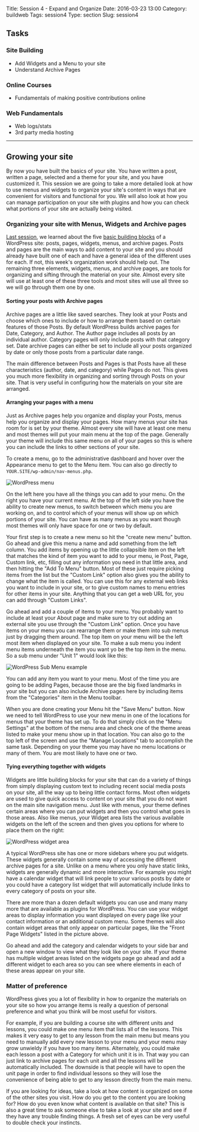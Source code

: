 Title: Session 4 - Expand and Organize
Date: 2016-03-23 13:00
Category: buildweb
Tags: session4
Type: section
Slug: session4

## Tasks

### Site Building

* Add Widgets and a Menu to your site
* Understand Archive Pages

### Online Courses

* Fundamentals of making positive contributions online

### Web Fundamentals

* Web logs/stats
* 3rd party media hosting

----

## Growing your site

By now you have built the basics of your site. You have written a post, written a page, selected and a theme for your site, and you have customized it. This session we are going to take a more detailed look at how to use menus and widgets to organize your site's content in ways that are convenient for visitors and functional for you. We will also look at how you can manage participation on your site with plugins and how you can check what portions of your site are actually being visited. 

### Organizing your site with Menus, Widgets and Archive pages

[Last session](session3.html), we learned about the five [basic building blocks](wordpressanatomy.html) of a WordPress site: posts, pages, widgets, menus, and archive pages. Posts and pages are the main ways to add content to your site and you should already have built one of each and have a general idea of the different uses for each. If not, this week's organization work should help out. The remaining three elements, widgets, menus, and archive pages, are tools for organizing and sifting through the material on your site. Almost every site will use at least one of these three tools and most sites will use all three so we will go through them one by one.

#### Sorting your posts with Archive pages 

Archive pages are a little like saved searches. They look at your Posts and choose which ones to include or how to arrange them based on certain features of those Posts. By default WordPress builds archive pages for Date, Category, and Author. The Author page includes all posts by an individual author. Category pages will only include posts with that category set. Date archive pages can either be set to include all your posts organized by date or only those posts from a particular date range.

The main difference between Posts and Pages is that Posts have all these characteristics (author, date, and category) while Pages do not. This gives you much more flexibility in organizing and sorting through Posts on your site. That is very useful in configuring how the materials on your site are arranged.

#### Arranging your pages with a menu

Just as Archive pages help you organize and display your Posts, menus help you organize and display your pages. How many menus your site has room for is set by your theme. Almost every site will have at least one menu and most themes will put your main menu at the top of the page. Generally your theme will include this same menu on all of your pages so this is where you can include the links to other sections of your site. 

To create a menu, go to the administrative dashboard and hover over the Appearance menu to get to the Menu item. You can also go directly to `YOUR.SITE/wp-admin/nav-menus.php`. 

![WordPress menu](../images/wp-menu-menu-example.png)

On the left here you have all the things you can add to your menu. On the right you have your current menu. At the top of the left side you have the ability to create new menus, to switch between which menu you are working on, and to control which of your menus will show up on which portions of your site. You can have as many menus as you want though most themes will only have space for one or two by default.

Your first step is to create a new menu so hit the "create new menu" button. Go ahead and give this menu a name and add something from the left column. You add items by opening up the little collapsible item on the left that matches the kind of item you want to add to your menu, ie Post, Page, Custom link, etc, filling out any information you need in that little area, and then hitting the "Add To Menu" button. Most of these just require picking items from the list but the "Custom Link" option also gives you the ability to change what the item is called. You can use this for any external web links you want to include in your site, or to give custom names to menu entries for other items in your site. Anything that you can get a web URL for, you can add through "Custom Links".

Go ahead and add a couple of items to your menu. You probably want to include at least your About page and make sure to try out adding an external site you use through the "Custom Link" option. Once you have items on your menu you can rearrange them or make them into sub menus just by dragging them around. The top item on your menu will be the left most item when displayed on your site. To make a sub menu you indent menu items underneath the item you want yo be the top item in the menu. So a sub menu under "Unit 1" would look like this: 

![WordPress Sub Menu example](../images/wp-menu-submenu-example.png)

You can add any item you want to your menu. Most of the time you are going to be adding Pages, because those are the big fixed landmarks in your site but you can also include Archive pages here by including items from the "Categories" item in the Menu toolbar.  

When you are done creating your Menu hit the "Save Menu" button. Now we need to tell WordPress to use your new menu in one of the locations for menus that your theme has set up. To do that simply click on the "Menu Settings" at the bottom of the menu area and check one of the theme areas listed to make your menu show up in that location. You can also go to the top left of the screen and use the "Manage Locations" tab to accomplish the same task. Depending on your theme you may have no menu locations or many of them. You are most likely to have one or two.

#### Tying everything together with widgets

Widgets are little building blocks for your site that can do a variety of things from simply displaying custom text to including recent social media posts on your site, all the way up to being little contact forms. Most often widgets are used to give quick access to content on your site that you do not want on the main site navigation menu. Just like with menus, your theme defines certain areas where you can put widgets and then you control what goes in those areas. Also like menus, your Widget area lists the various available widgets on the left of the screen and then gives you options for where to place them on the right:

![WordPress widget area](../images/wp-widget-example.png)

A typical WordPress site has one or more sidebars where you put widgets. These widgets generally contain some way of accessing the different archive pages for a site. Unlike on a menu where you only have static links, widgets are generally dynamic and more interactive. For example you might have a calendar widget that will link people to your various posts by date or you could have a category list widget that will automatically include links to every category of posts on your site. 

There are more than a dozen default widgets you can use and many many more that are available as plugins for WordPress. You can use your widget areas to display information you want displayed on every page like your contact information or an additional custom menu. Some themes will also contain widget areas that only appear on particular pages, like the "Front Page Widgets" listed in the picture above. 

Go ahead and add the category and calendar widgets to your side bar and open a new window to view what they look like on your site. If your theme has multiple widget areas listed on the widgets page go ahead and add a different widget to each area so you can see where elements in each of these areas appear on your site. 

### Matter of preference

WordPress gives you a lot of flexibility in how to organize the materials on your site so how you arrange items is really a question of personal preference and what you think will be most useful for visitors.

For example, if you are building a course site with different units and lessons, you could make one menu item that lists all of the lessons. This makes it very easy to get to any lesson from the main menu but means you need to manually add every new lesson to your menu and your menu may grow unwieldy if you have too many items. Alternately, you could make each lesson a post with a Category for which unit it is in. That way you can just link to archive pages for each unit and all the lessons will be automatically included. The downside is that people will have to open the unit page in order to find individual lessons so they will lose the convenience of being able to get to any lesson directly from the main menu. 

If you are looking for ideas, take a look at how content is organized on some of the other sites you visit. How do you get to the content you are looking for? How do you even know what content is available on that site? This is also a great time to ask someone else to take a look at your site and see if they have any trouble finding things. A fresh set of eyes can be very useful to double check your instincts. 
